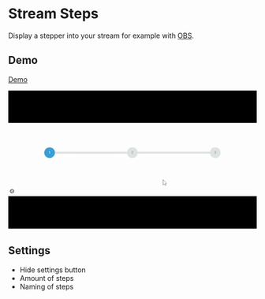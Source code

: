 # Stream Steps

Display a stepper into your stream for example with <a href="https://obsproject.com/">OBS</a>.

## Demo

[Demo](http://tools.bitfertig.de/stream-steps/)

![Stream Steps](./static/stream-steps.gif)


## Settings

* Hide settings button 
* Amount of steps
* Naming of steps
